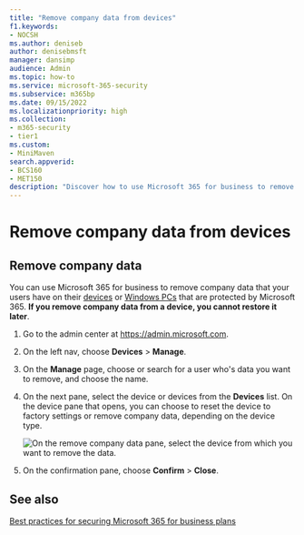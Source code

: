 ```yaml
---
title: "Remove company data from devices"
f1.keywords:
- NOCSH
ms.author: deniseb
author: denisebmsft
manager: dansimp
audience: Admin
ms.topic: how-to
ms.service: microsoft-365-security
ms.subservice: m365bp
ms.date: 09/15/2022
ms.localizationpriority: high
ms.collection: 
- m365-security
- tier1
ms.custom:
- MiniMaven
search.appverid:
- BCS160
- MET150
description: "Discover how to use Microsoft 365 for business to remove company data that your users have on their devices or Windows PCs."
---
```


# Remove company data from devices

## Remove company data

You can use Microsoft 365 for business to remove company data that your users have on their [devices](m365bp-app-protection-settings-for-android-and-ios.md) or [Windows PCs](m365bp-protection-settings-for-windows-10-devices.md) that are protected by Microsoft 365. **If you remove company data from a device, you cannot restore it later**. 
  
1. Go to the admin center at <a href="https://go.microsoft.com/fwlink/p/?linkid=837890" target="_blank">https://admin.microsoft.com</a>.
    
2. On the left nav, choose **Devices**  \> **Manage**.
  
3. On the **Manage** page, choose or search for a user who's data you want to remove, and choose the name. 
    
4. On the next pane, select the device or devices from the **Devices** list. On the device pane that opens, you can choose to reset the device to factory settings or remove company data, depending on the device type. 
    
    ![On the remove company data pane, select the device from which you want to remove the data.](./../media/resetorremove.png)
  
5. On the confirmation pane, choose **Confirm** \> **Close**.
    

## See also

[Best practices for securing Microsoft 365 for business plans](../admin/security-and-compliance/secure-your-business-data.md)